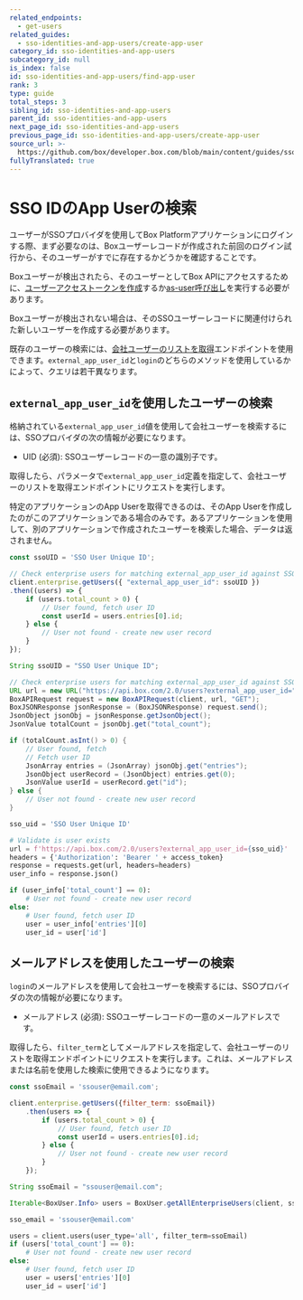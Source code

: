 ```yaml
---
related_endpoints:
  - get-users
related_guides:
  - sso-identities-and-app-users/create-app-user
category_id: sso-identities-and-app-users
subcategory_id: null
is_index: false
id: sso-identities-and-app-users/find-app-user
rank: 3
type: guide
total_steps: 3
sibling_id: sso-identities-and-app-users
parent_id: sso-identities-and-app-users
next_page_id: sso-identities-and-app-users
previous_page_id: sso-identities-and-app-users/create-app-user
source_url: >-
  https://github.com/box/developer.box.com/blob/main/content/guides/sso-identities-and-app-users/3-find-app-user.md
fullyTranslated: true
---
```

# SSO IDのApp Userの検索

ユーザーがSSOプロバイダを使用してBox Platformアプリケーションにログインする際、まず必要なのは、Boxユーザーレコードが作成された前回のログイン試行から、そのユーザーがすでに存在するかどうかを確認することです。

Boxユーザーが検出されたら、そのユーザーとしてBox APIにアクセスするために、[ユーザーアクセストークンを作成](guide://authentication/jwt/user-access-tokens)するか[as-user呼び出し](guide://authentication/jwt/as-user)を実行する必要があります。

Boxユーザーが検出されない場合は、そのSSOユーザーレコードに関連付けられた新しいユーザーを作成する必要があります。

既存のユーザーの検索には、[会社ユーザーのリストを取得](e://get-users)エンドポイントを使用できます。`external_app_user_id`と`login`のどちらのメソッドを使用しているかによって、クエリは若干異なります。

## `external_app_user_id`を使用したユーザーの検索

格納されている`external_app_user_id`値を使用して会社ユーザーを検索するには、SSOプロバイダの次の情報が必要になります。

* UID (必須): SSOユーザーレコードの一意の識別子です。

取得したら、パラメータで`external_app_user_id`定義を指定して、会社ユーザーのリストを取得エンドポイントにリクエストを実行します。

<message type="warning">

特定のアプリケーションのApp Userを取得できるのは、そのApp Userを作成したのがこのアプリケーションである場合のみです。あるアプリケーションを使用して、別のアプリケーションで作成されたユーザーを検索した場合、データは返されません。

</message>

<Tabs>

<Tab title="Node">

```js
const ssoUID = 'SSO User Unique ID';

// Check enterprise users for matching external_app_user_id against SSO UID
client.enterprise.getUsers({ "external_app_user_id": ssoUID })
.then((users) => {
    if (users.total_count > 0) {
        // User found, fetch user ID
        const userId = users.entries[0].id;
    } else {
        // User not found - create new user record
    }
});

```

</Tab>

<Tab title="Java">

```java
String ssoUID = "SSO User Unique ID";

// Check enterprise users for matching external_app_user_id against SSO UID
URL url = new URL("https://api.box.com/2.0/users?external_app_user_id=" + ssoUID);
BoxAPIRequest request = new BoxAPIRequest(client, url, "GET");
BoxJSONResponse jsonResponse = (BoxJSONResponse) request.send();
JsonObject jsonObj = jsonResponse.getJsonObject();
JsonValue totalCount = jsonObj.get("total_count");

if (totalCount.asInt() > 0) {
    // User found, fetch
    // Fetch user ID
    JsonArray entries = (JsonArray) jsonObj.get("entries");
    JsonObject userRecord = (JsonObject) entries.get(0);
    JsonValue userId = userRecord.get("id");
} else {
    // User not found - create new user record
}

```

</Tab>

<Tab title="Python">

```python
sso_uid = 'SSO User Unique ID'

# Validate is user exists
url = f'https://api.box.com/2.0/users?external_app_user_id={sso_uid}'
headers = {'Authorization': 'Bearer ' + access_token}
response = requests.get(url, headers=headers)
user_info = response.json()

if (user_info['total_count'] == 0):
    # User not found - create new user record
else:
    # User found, fetch user ID
    user = user_info['entries'][0]
    user_id = user['id']

```

</Tab>

</Tabs>

## メールアドレスを使用したユーザーの検索

`login`のメールアドレスを使用して会社ユーザーを検索するには、SSOプロバイダの次の情報が必要になります。

* メールアドレス (必須): SSOユーザーレコードの一意のメールアドレスです。

取得したら、`filter_term`としてメールアドレスを指定して、会社ユーザーのリストを取得エンドポイントにリクエストを実行します。これは、メールアドレスまたは名前を使用した検索に使用できるようになります。

<Tabs>

<Tab title="Node">

```js
const ssoEmail = 'ssouser@email.com';

client.enterprise.getUsers({filter_term: ssoEmail})
    .then(users => {
        if (users.total_count > 0) {
            // User found, fetch user ID
            const userId = users.entries[0].id;
        } else {
            // User not found - create new user record
        }
    });

```

</Tab>

<Tab title="Java">

```java
String ssoEmail = "ssouser@email.com";

Iterable<BoxUser.Info> users = BoxUser.getAllEnterpriseUsers(client, ssoEmail);

```

</Tab>

<Tab title="Python">

```python
sso_email = 'ssouser@email.com'

users = client.users(user_type='all', filter_term=ssoEmail)
if (users['total_count'] == 0):
    # User not found - create new user record
else:
    # User found, fetch user ID
    user = users['entries'][0]
    user_id = user['id']

```

</Tab>

</Tabs>
